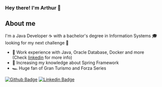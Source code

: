 ### Hey there! I'm Arthur 🤘

## About me
I'm a Java Developer ☕ with a bachelor's degree in Information Systems 🎓 looking for my next challenge 💪 

- 💼 Work experience with Java, Oracle Database, Docker and more (Check [linkedin](https://www.linkedin.com/in/souzarthur/) for more info) 
- 🌱 Increasing my knowledge about Spring Framework
- 🏎️ Huge fan of Gran Turismo and Forza Series

[![Github Badge](https://img.shields.io/badge/-Github-000?style=flat-square&logo=Github&logoColor=white&link=link_do_seu_perfil_no_github)](https://github.com/mdsarthur)
[![Linkedin Badge](https://img.shields.io/badge/-LinkedIn-blue?style=flat-square&logo=Linkedin&logoColor=white&link=link_do_seu_perfil_no_linkedin)](https://www.linkedin.com/in/souzarthur/)
